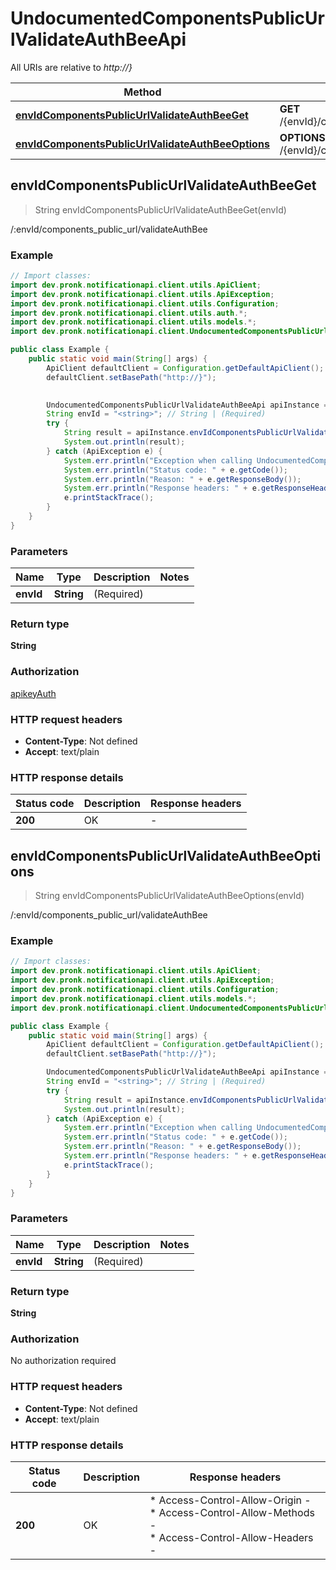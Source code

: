 # UndocumentedComponentsPublicUrlValidateAuthBeeApi

All URIs are relative to *http://}*

| Method | HTTP request | Description |
|------------- | ------------- | -------------|
| [**envIdComponentsPublicUrlValidateAuthBeeGet**](UndocumentedComponentsPublicUrlValidateAuthBeeApi.md#envIdComponentsPublicUrlValidateAuthBeeGet) | **GET** /{envId}/components_public_url/validateAuthBee | /:envId/components_public_url/validateAuthBee |
| [**envIdComponentsPublicUrlValidateAuthBeeOptions**](UndocumentedComponentsPublicUrlValidateAuthBeeApi.md#envIdComponentsPublicUrlValidateAuthBeeOptions) | **OPTIONS** /{envId}/components_public_url/validateAuthBee | /:envId/components_public_url/validateAuthBee |



## envIdComponentsPublicUrlValidateAuthBeeGet

> String envIdComponentsPublicUrlValidateAuthBeeGet(envId)

/:envId/components_public_url/validateAuthBee

### Example

```java
// Import classes:
import dev.pronk.notificationapi.client.utils.ApiClient;
import dev.pronk.notificationapi.client.utils.ApiException;
import dev.pronk.notificationapi.client.utils.Configuration;
import dev.pronk.notificationapi.client.utils.auth.*;
import dev.pronk.notificationapi.client.utils.models.*;
import dev.pronk.notificationapi.client.UndocumentedComponentsPublicUrlValidateAuthBeeApi;

public class Example {
    public static void main(String[] args) {
        ApiClient defaultClient = Configuration.getDefaultApiClient();
        defaultClient.setBasePath("http://}");
        

        UndocumentedComponentsPublicUrlValidateAuthBeeApi apiInstance = new UndocumentedComponentsPublicUrlValidateAuthBeeApi(defaultClient);
        String envId = "<string>"; // String | (Required) 
        try {
            String result = apiInstance.envIdComponentsPublicUrlValidateAuthBeeGet(envId);
            System.out.println(result);
        } catch (ApiException e) {
            System.err.println("Exception when calling UndocumentedComponentsPublicUrlValidateAuthBeeApi#envIdComponentsPublicUrlValidateAuthBeeGet");
            System.err.println("Status code: " + e.getCode());
            System.err.println("Reason: " + e.getResponseBody());
            System.err.println("Response headers: " + e.getResponseHeaders());
            e.printStackTrace();
        }
    }
}
```

### Parameters


| Name | Type | Description  | Notes |
|------------- | ------------- | ------------- | -------------|
| **envId** | **String**| (Required)  | |

### Return type

**String**

### Authorization

[apikeyAuth](../README.md#apikeyAuth)

### HTTP request headers

- **Content-Type**: Not defined
- **Accept**: text/plain


### HTTP response details
| Status code | Description | Response headers |
|-------------|-------------|------------------|
| **200** | OK |  -  |


## envIdComponentsPublicUrlValidateAuthBeeOptions

> String envIdComponentsPublicUrlValidateAuthBeeOptions(envId)

/:envId/components_public_url/validateAuthBee

### Example

```java
// Import classes:
import dev.pronk.notificationapi.client.utils.ApiClient;
import dev.pronk.notificationapi.client.utils.ApiException;
import dev.pronk.notificationapi.client.utils.Configuration;
import dev.pronk.notificationapi.client.utils.models.*;
import dev.pronk.notificationapi.client.UndocumentedComponentsPublicUrlValidateAuthBeeApi;

public class Example {
    public static void main(String[] args) {
        ApiClient defaultClient = Configuration.getDefaultApiClient();
        defaultClient.setBasePath("http://}");

        UndocumentedComponentsPublicUrlValidateAuthBeeApi apiInstance = new UndocumentedComponentsPublicUrlValidateAuthBeeApi(defaultClient);
        String envId = "<string>"; // String | (Required) 
        try {
            String result = apiInstance.envIdComponentsPublicUrlValidateAuthBeeOptions(envId);
            System.out.println(result);
        } catch (ApiException e) {
            System.err.println("Exception when calling UndocumentedComponentsPublicUrlValidateAuthBeeApi#envIdComponentsPublicUrlValidateAuthBeeOptions");
            System.err.println("Status code: " + e.getCode());
            System.err.println("Reason: " + e.getResponseBody());
            System.err.println("Response headers: " + e.getResponseHeaders());
            e.printStackTrace();
        }
    }
}
```

### Parameters


| Name | Type | Description  | Notes |
|------------- | ------------- | ------------- | -------------|
| **envId** | **String**| (Required)  | |

### Return type

**String**

### Authorization

No authorization required

### HTTP request headers

- **Content-Type**: Not defined
- **Accept**: text/plain


### HTTP response details
| Status code | Description | Response headers |
|-------------|-------------|------------------|
| **200** | OK |  * Access-Control-Allow-Origin -  <br>  * Access-Control-Allow-Methods -  <br>  * Access-Control-Allow-Headers -  <br>  |

